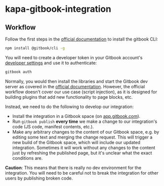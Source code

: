 # kapa-gitbook-integration

## Workflow

Follow the first steps in the [official documentation](https://developer.gitbook.com/cli/quickstart) to install the gitbook CLI:

```bash
npm install @gitbook/cli -g
```

You will need to create a developer token in your Gitbook account's [developer settings](https://app.gitbook.com/account/developer) and use it to authenticate:
```bash
gitbook auth
```

Normally, you would then install the libraries and start the Gitbook dev server as covered in the [official documentation](https://developer.gitbook.com/getting-started/development). However, the official workflow doesn't cover our use case (script injection), as it is designed for building plugins that add new functionality to page blocks, etc.

Instead, we need to do the following to develop our integration:
- Install the integration in a Gitbook space (on [app.gitbook.com](https://app.gitbook.com/)).
- Run `gitbook publish` **every time** we make a change to our integration's code (JS code, manifest contents, etc.).
- Make any arbitrary changes to the content of our Gitbook space, e.g. by editing some text and merging the change request. This will trigger a new build of the Gitbook space, which will include our updated integration. Sometimes it will work without any changes to the content just by refreshing the published page, but it's unclear what the exact conditions are.

**Caution**: This means that there is really no dev environment for the integration. You will need to be careful not to break the integration for other users by publishing broken code.
